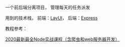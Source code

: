 一个前后端分离项目， 管理每天的任务派发

用到的技术栈， 前端：[LayUI](https://www.layui.com/)， 后端：[Express](https://expressjs.com/zh-cn/)

教程参考：

[2020最新最全Node实战课程（含爬虫和web服务器开发）](https://www.bilibili.com/video/BV1i7411G7kW)